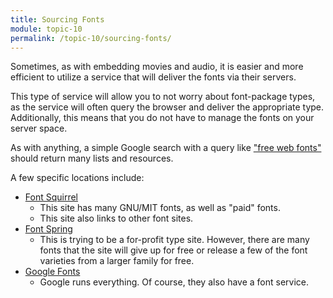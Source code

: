```yaml
---
title: Sourcing Fonts
module: topic-10
permalink: /topic-10/sourcing-fonts/
---
```


<div class="divider-heading"></div>

Sometimes, as with embedding movies and audio, it is easier and more efficient to utilize a service that will deliver the fonts via their servers.

This type of service will allow you to not worry about font-package types, as the service will often query the browser and deliver the appropriate type. Additionally, this means that you do not have to manage the fonts on your server space.

As with anything, a simple Google search with a query like <a href="http://lmgtfy.com/?q=free+web+fonts" target="_new">"free web fonts"</a> should return many lists and resources.

A few specific locations include:

- <a href="https://www.fontsquirrel.com/" target="_new">Font Squirrel</a>
    - This site has many GNU/MIT fonts, as well as "paid" fonts.
    - This site also links to other font sites.
- <a href="https://www.fontspring.com/free" target="_new">Font Spring</a>
    - This is trying to be a for-profit type site. However, there are many fonts that the site will give up for free or release a few of the font varieties from a larger family for free.
- <a href="https://fonts.google.com/" target="_new">Google Fonts</a>
    - Google runs everything. Of course, they also have a font service.
